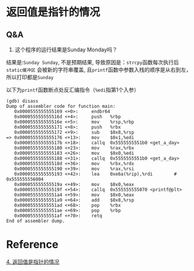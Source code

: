 # 返回值是指针的情况
## Q&A
1. 这个程序的运行结果是Sunday Monday吗？ 

结果是:`Sunday Sunday`, 不是预期结果, 导致原因是：`strcpy`函数每次执行后`static缓冲区`
会被新的字符串覆盖, 且`printf`函数中参数入栈的顺序是从右到左，所以打印都是`Sunday`

以下为`printf`函数断点处反汇编指令（`%edi`指第1个入参）
```shell
(gdb) disass
Dump of assembler code for function main:
   0x0000555555555169 <+0>:     endbr64 
   0x000055555555516d <+4>:     push   %rbp
   0x000055555555516e <+5>:     mov    %rsp,%rbp
   0x0000555555555171 <+8>:     push   %rbx
   0x0000555555555172 <+9>:     sub    $0x8,%rsp
=> 0x0000555555555176 <+13>:    mov    $0x1,%edi
   0x000055555555517b <+18>:    callq  0x5555555551b0 <get_a_day>
   0x0000555555555180 <+23>:    mov    %rax,%rbx
   0x0000555555555183 <+26>:    mov    $0x0,%edi
   0x0000555555555188 <+31>:    callq  0x5555555551b0 <get_a_day>
   0x000055555555518d <+36>:    mov    %rbx,%rdx
   0x0000555555555190 <+39>:    mov    %rax,%rsi
   0x0000555555555193 <+42>:    lea    0xe6a(%rip),%rdi        # 0x555555556004
   0x000055555555519a <+49>:    mov    $0x0,%eax
   0x000055555555519f <+54>:    callq  0x555555555070 <printf@plt>
   0x00005555555551a4 <+59>:    mov    $0x0,%eax
   0x00005555555551a9 <+64>:    add    $0x8,%rsp
   0x00005555555551ad <+68>:    pop    %rbx
   0x00005555555551ae <+69>:    pop    %rbp
   0x00005555555551af <+70>:    retq   
End of assembler dump.
```

# Reference
[4. 返回值是指针的情况]( https://akaedu.github.io/book/ch24s04.html )